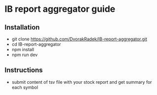 # IB report aggregator guide

## Installation
- git clone https://github.com/DvorakRadek/IB-report-aggregator.git
- cd IB-report-aggregator
- npm install
- npm run dev

## Instructions
- submit content of tsv file with your stock report and get summary for each symbol